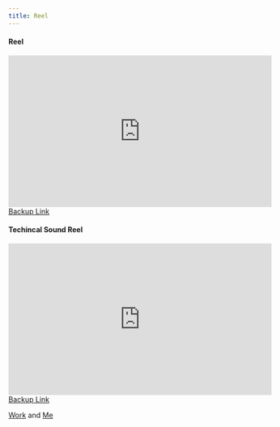 ```yaml
---
title: Reel
---
```


<h4>Reel</h4>
<section>
  <iframe class="image main" width="520" height="300" iframe src="https://drive.google.com/file/d/1NVgTrZbBFob4gelUfiF1xWMdLWWaesNb/preview" frameborder="0" allowfullscreen></iframe>
<a href="https://drive.google.com/file/d/1NVgTrZbBFob4gelUfiF1xWMdLWWaesNb/view?usp=sharing">Backup Link</a>
</section>

<h4>Techincal Sound Reel</h4>
<section>
  <iframe class="image main" width="520" height="300" iframe src="https://drive.google.com/file/d/1spmKXhQNn-WshAmEdziJwSucVcVUWN0f/preview" frameborder="0" allowfullscreen></iframe>
<a href="https://drive.google.com/file/d/1spmKXhQNn-WshAmEdziJwSucVcVUWN0f/view?usp=sharing">Backup Link</a>
</section>
 
<a href="#Portfolio">Work</a> and <a href="#about"> Me</a>

